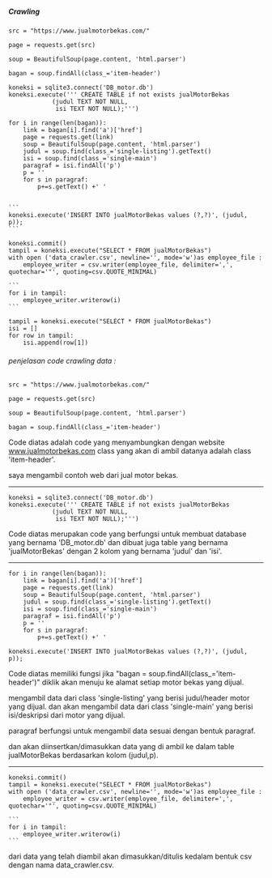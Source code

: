 ##### Crawling

```
src = "https://www.jualmotorbekas.com/"

page = requests.get(src)

soup = BeautifulSoup(page.content, 'html.parser')

bagan = soup.findAll(class_='item-header')

koneksi = sqlite3.connect('DB_motor.db')
koneksi.execute(''' CREATE TABLE if not exists jualMotorBekas
            (judul TEXT NOT NULL,
             isi TEXT NOT NULL);''')

for i in range(len(bagan)):
    link = bagan[i].find('a')['href']
    page = requests.get(link)
    soup = BeautifulSoup(page.content, 'html.parser')
    judul = soup.find(class_='single-listing').getText()
    isi = soup.find(class_='single-main')
    paragraf = isi.findAll('p')
    p = ''
    for s in paragraf:
        p+=s.getText() +' '
        

​```
koneksi.execute('INSERT INTO jualMotorBekas values (?,?)', (judul, p));
​```

koneksi.commit()
tampil = koneksi.execute("SELECT * FROM jualMotorBekas")
with open ('data_crawler.csv', newline='', mode='w')as employee_file :
    employee_writer = csv.writer(employee_file, delimiter=',', quotechar='"', quoting=csv.QUOTE_MINIMAL)

​```
for i in tampil:
    employee_writer.writerow(i)
​```

tampil = koneksi.execute("SELECT * FROM jualMotorBekas")
isi = []
for row in tampil:
    isi.append(row[1])
```



###### penjelasan code crawling data :

```
src = "https://www.jualmotorbekas.com/"

page = requests.get(src)

soup = BeautifulSoup(page.content, 'html.parser')

bagan = soup.findAll(class_='item-header')
```

Code diatas adalah code yang menyambungkan dengan website www.jualmotorbekas.com  class yang akan di ambil datanya adalah class 'item-header'.

saya mengambil contoh web dari jual motor bekas.

------

```
koneksi = sqlite3.connect('DB_motor.db')
koneksi.execute(''' CREATE TABLE if not exists jualMotorBekas
            (judul TEXT NOT NULL,
             isi TEXT NOT NULL);''')

```

Code diatas merupakan code yang berfungsi untuk membuat database yang bernama 'DB_motor.db' dan dibuat juga table yang bernama 'jualMotorBekas' dengan 2 kolom yang bernama 'judul' dan 'isi'.

------

```
for i in range(len(bagan)):
    link = bagan[i].find('a')['href']
    page = requests.get(link)
    soup = BeautifulSoup(page.content, 'html.parser')
    judul = soup.find(class_='single-listing').getText()
    isi = soup.find(class_='single-main')
    paragraf = isi.findAll('p')
    p = ''
    for s in paragraf:
        p+=s.getText() +' '
        
koneksi.execute('INSERT INTO jualMotorBekas values (?,?)', (judul, p));
```

Code diatas memiliki fungsi jika "bagan = soup.findAll(class_='item-header')" diklik akan menuju ke alamat setiap motor bekas yang dijual. 

mengambil data dari class 'single-listing' yang berisi judul/header motor yang dijual. dan akan mengambil data dari class 'single-main' yang berisi isi/deskripsi dari motor yang dijual.

paragraf berfungsi untuk mengambil data sesuai dengan bentuk paragraf.

dan akan diinsertkan/dimasukkan data yang di ambil ke dalam table jualMotorBekas berdasarkan kolom (judul,p).

------

```
koneksi.commit()
tampil = koneksi.execute("SELECT * FROM jualMotorBekas")
with open ('data_crawler.csv', newline='', mode='w')as employee_file :
    employee_writer = csv.writer(employee_file, delimiter=',', quotechar='"', quoting=csv.QUOTE_MINIMAL)

​```
for i in tampil:
    employee_writer.writerow(i)
​```
```

dari data yang telah diambil akan dimasukkan/ditulis kedalam bentuk csv dengan nama data_crawler.csv.